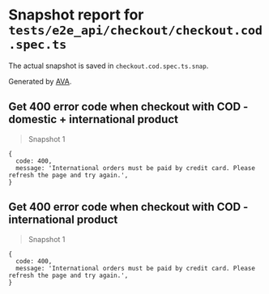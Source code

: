 # Snapshot report for `tests/e2e_api/checkout/checkout.cod.spec.ts`

The actual snapshot is saved in `checkout.cod.spec.ts.snap`.

Generated by [AVA](https://ava.li).

## Get 400 error code when checkout with COD - domestic + international product

> Snapshot 1

    {
      code: 400,
      message: 'International orders must be paid by credit card. Please refresh the page and try again.',
    }

## Get 400 error code when checkout with COD - international product

> Snapshot 1

    {
      code: 400,
      message: 'International orders must be paid by credit card. Please refresh the page and try again.',
    }
